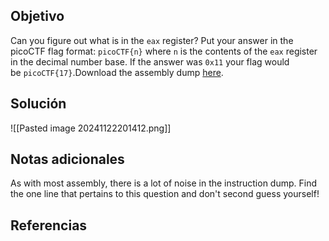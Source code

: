 
## Objetivo
Can you figure out what is in the `eax` register? Put your answer in the picoCTF flag format: `picoCTF{n}` where `n` is the contents of the `eax` register in the decimal number base. If the answer was `0x11` your flag would be `picoCTF{17}`.Download the assembly dump [here](https://artifacts.picoctf.net/c/509/disassembler-dump0_a.txt).

## Solución

![[Pasted image 20241122201412.png]]
## Notas adicionales
As with most assembly, there is a lot of noise in the instruction dump. Find the one line that pertains to this question and don't second guess yourself!

## Referencias



